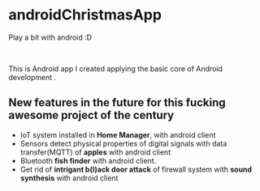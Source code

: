 # androidChristmasApp
<p>Play a bit with android :D</p>
<br><p>This is Android app I created applying the basic core of Android development .</p>


## New features in the future for this fucking awesome project of the century
+ IoT system installed in **Home Manager**, with android client 
+ Sensors detect physical properties of digital signals with data transfer(MQTT) of **apples** with android client 
+ Bluetooth **fish finder** with android client.
+ Get rid of **intrigant b(l)ack door attack** of firewall system with **sound synthesis** with android client
